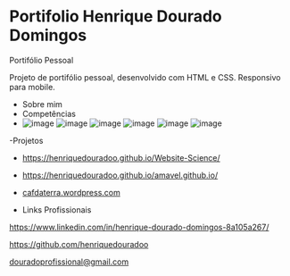 # Portifolio Henrique Dourado Domingos

Portifólio Pessoal

Projeto de portifólio pessoal, desenvolvido com HTML e CSS.
Responsivo para mobile.

- Sobre mim
- Competências 
- ![image](https://user-images.githubusercontent.com/125815196/236654820-92dc3a04-5d28-435c-a79a-4b20277e1c92.png)
![image](https://user-images.githubusercontent.com/125815196/236654830-d47ac992-5304-47b3-948a-a56e7173a51e.png)
![image](https://user-images.githubusercontent.com/125815196/236654843-ffafdf05-f253-473d-b0ba-3eafa3682fa7.png)
![image](https://user-images.githubusercontent.com/125815196/236654856-242720a5-84b3-4961-a9be-68df24de6384.png)
![image](https://user-images.githubusercontent.com/125815196/236543401-e28a03e3-d072-45f8-971a-22df95eb104c.png)
![image](https://user-images.githubusercontent.com/125815196/236543590-be525dc8-7eb1-4da8-aeb4-2f3823dbdba4.png)



 -Projetos 
- https://henriquedouradoo.github.io/Website-Science/

- https://henriquedouradoo.github.io/amavel.github.io/
 
- [cafdaterra.wordpress.com](https://cafdaterra.wordpress.com/)


- Links Profissionais

https://www.linkedin.com/in/henrique-dourado-domingos-8a105a267/

https://github.com/henriquedouradoo

douradoprofissional@gmail.com


